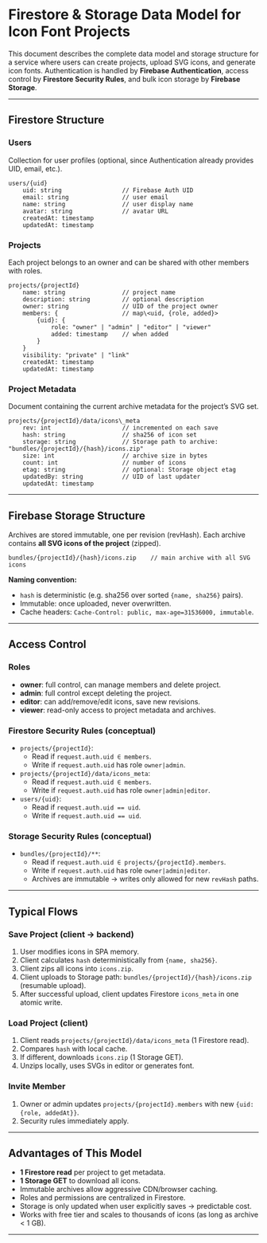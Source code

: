 # Firestore & Storage Data Model for Icon Font Projects

This document describes the complete data model and storage structure for a service where users can create projects, upload SVG icons, and generate icon fonts.
Authentication is handled by **Firebase Authentication**, access control by **Firestore Security Rules**, and bulk icon storage by **Firebase Storage**.

---

## Firestore Structure

### Users
Collection for user profiles (optional, since Authentication already provides UID, email, etc.).

```
users/{uid}
    uid: string                 // Firebase Auth UID
    email: string               // user email
    name: string                // user display name
    avatar: string              // avatar URL
    createdAt: timestamp
    updatedAt: timestamp
```

### Projects
Each project belongs to an owner and can be shared with other members with roles.

```
projects/{projectId}
    name: string                // project name
    description: string         // optional description
    owner: string               // UID of the project owner
    members: {                  // map\<uid, {role, added}>
        {uid}: {
            role: "owner" | "admin" | "editor" | "viewer"
            added: timestamp    // when added
        }
    }
    visibility: "private" | "link"
    createdAt: timestamp
    updatedAt: timestamp
```

### Project Metadata
Document containing the current archive metadata for the project’s SVG set.

```
projects/{projectId}/data/icons\_meta
    rev: int                    // incremented on each save
    hash: string                // sha256 of icon set
    storage: string             // Storage path to archive: "bundles/{projectId}/{hash}/icons.zip"
    size: int                   // archive size in bytes
    count: int                  // number of icons
    etag: string                // optional: Storage object etag
    updatedBy: string           // UID of last updater
    updatedAt: timestamp
```

---

## Firebase Storage Structure

Archives are stored immutable, one per revision (revHash).
Each archive contains **all SVG icons of the project** (zipped).

```
bundles/{projectId}/{hash}/icons.zip    // main archive with all SVG icons
```

**Naming convention:**
- `hash` is deterministic (e.g. sha256 over sorted `{name, sha256}` pairs).
- Immutable: once uploaded, never overwritten.
- Cache headers: `Cache-Control: public, max-age=31536000, immutable`.

---

## Access Control

### Roles
- **owner**: full control, can manage members and delete project.
- **admin**: full control except deleting the project.
- **editor**: can add/remove/edit icons, save new revisions.
- **viewer**: read-only access to project metadata and archives.

### Firestore Security Rules (conceptual)
- `projects/{projectId}`:
  - Read if `request.auth.uid ∈ members`.
  - Write if `request.auth.uid` has role `owner|admin`.
- `projects/{projectId}/data/icons_meta`:
  - Read if `request.auth.uid ∈ members`.
  - Write if `request.auth.uid` has role `owner|admin|editor`.
- `users/{uid}`:
  - Read if `request.auth.uid == uid`.
  - Write if `request.auth.uid == uid`.

### Storage Security Rules (conceptual)
- `bundles/{projectId}/**`:
  - Read if `request.auth.uid ∈ projects/{projectId}.members`.
  - Write if `request.auth.uid` has role `owner|admin|editor`.
  - Archives are immutable → writes only allowed for new `revHash` paths.

---

## Typical Flows

### Save Project (client → backend)
1. User modifies icons in SPA memory.
2. Client calculates `hash` deterministically from `{name, sha256}`.
3. Client zips all icons into `icons.zip`.
4. Client uploads to Storage path: `bundles/{projectId}/{hash}/icons.zip` (resumable upload).
5. After successful upload, client updates Firestore `icons_meta` in one atomic write.

### Load Project (client)
1. Client reads `projects/{projectId}/data/icons_meta` (1 Firestore read).
2. Compares `hash` with local cache.
3. If different, downloads `icons.zip` (1 Storage GET).
4. Unzips locally, uses SVGs in editor or generates font.

### Invite Member
1. Owner or admin updates `projects/{projectId}.members` with new `{uid: {role, addedAt}}`.
2. Security rules immediately apply.

---

## Advantages of This Model
- **1 Firestore read** per project to get metadata.
- **1 Storage GET** to download all icons.
- Immutable archives allow aggressive CDN/browser caching.
- Roles and permissions are centralized in Firestore.
- Storage is only updated when user explicitly saves → predictable cost.
- Works with free tier and scales to thousands of icons (as long as archive < 1 GB).

---
